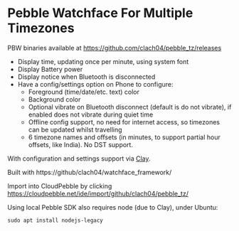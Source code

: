 Pebble Watchface For Multiple Timezones
=======================================

PBW binaries available at https://github.com/clach04/pebble_tz/releases

  * Display time, updating once per minute, using system font
  * Display Battery power
  * Display notice when Bluetooth is disconnected
  * Have a config/settings option on Phone to configure:
      * Foreground (time/date/etc. text) color
      * Background color
      * Optional vibrate on Bluetooth disconnect (default is do not vibrate), if enabled does not vibrate during quiet time
      * Offline config support, no need for internet access, so timezones can be updated whilst travelling
      * 6 timezone names and offsets (in minutes, to support partial hour offsets, like India). No DST support.

With configuration and settings support via [Clay](https://github.com/pebble/clay).

Built with https://github/clach04/watchface_framework/

Import into CloudPebble by clicking https://cloudpebble.net/ide/import/github/clach04/pebble_tz/

Using local Pebble SDK also requires node (due to Clay), under Ubuntu:

    sudo apt install nodejs-legacy
